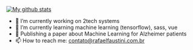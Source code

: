 [![My github stats](https://github-readme-stats.vercel.app/api?username=rafaelfaustini)](https://github.com/anuraghazra/github-readme-stats)

- 🔭 I’m currently working on 2tech systems
- 🌱 I’m currently learning machine learning (tensorflow), sass, vue
- 📄 Publishing a paper about Machine Learning for Alzheimer patients
- 📫 How to reach me: contato@rafaelfaustini.com.br
